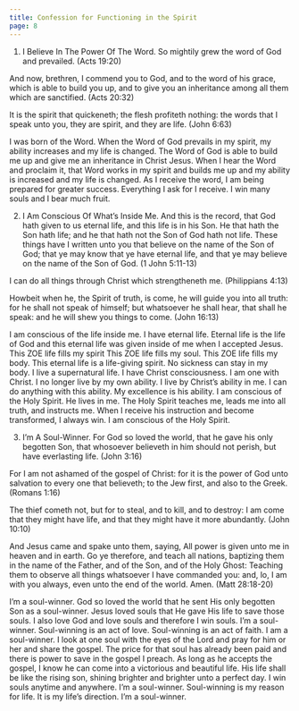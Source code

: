 ```yaml
---
title: Confession for Functioning in the Spirit
page: 8
---
```


1. I Believe In The Power Of The Word.
   So mightily grew the word of God and prevailed. (Acts 19:20)

And now, brethren, I commend you to God, and to the word of his grace, which is able to build you up, and to give you an inheritance among all them which are sanctified. (Acts 20:32)

It is the spirit that quickeneth; the flesh profiteth nothing: the words that I speak unto you, they are spirit, and they are life. (John 6:63)

I was born of the Word.
When the Word of God prevails in my spirit, my ability increases and my life is changed.
The Word of God is able to build me up and give me an inheritance in Christ Jesus.
When I hear the Word and proclaim it, that Word works in my spirit and builds me up and my ability is increased and my life is changed.
As I receive the word, I am being prepared for greater success.
Everything I ask for I receive. I win many souls and I bear much fruit.

2. I Am Conscious Of What’s Inside Me.
   And this is the record, that God hath given to us eternal life, and this life is in his Son. He that hath the Son hath life; and he that hath not the Son of God hath not life. These things have I written unto you that believe on the name of the Son of God; that ye may know that ye have eternal life, and that ye may believe on the name of the Son of God. (1 John 5:11-13)

I can do all things through Christ which strengtheneth me. (Philippians 4:13)

Howbeit when he, the Spirit of truth, is come, he will guide you into all truth: for he shall not speak of himself; but whatsoever he shall hear, that shall he speak: and he will shew you things to come. (John 16:13)

I am conscious of the life inside me.
I have eternal life. Eternal life is the life of God and this eternal life was given inside of me when I accepted Jesus.
This ZOE life fills my spirit
This ZOE life fills my soul.
This ZOE life fills my body. This eternal life is a life-giving spirit. No sickness can stay in my body.
I live a supernatural life.
I have Christ consciousness.
I am one with Christ.
I no longer live by my own ability. I live by Christ’s ability in me. I can do anything with this ability. My excellence is his ability.
I am conscious of the Holy Spirit. He lives in me.
The Holy Spirit teaches me, leads me into all truth, and instructs me. When I receive his instruction and become transformed, I always win.
I am conscious of the Holy Spirit.

3. I’m A Soul-Winner.
   For God so loved the world, that he gave his only begotten Son, that whosoever believeth in him should not perish, but have everlasting life. (John 3:16)

For I am not ashamed of the gospel of Christ: for it is the power of God unto salvation to every one that believeth; to the Jew first, and also to the Greek. (Romans 1:16)

The thief cometh not, but for to steal, and to kill, and to destroy: I am come that they might have life, and that they might have it more abundantly. (John 10:10)

And Jesus came and spake unto them, saying, All power is given unto me in heaven and in earth. Go ye therefore, and teach all nations, baptizing them in the name of the Father, and of the Son, and of the Holy Ghost: Teaching them to observe all things whatsoever I have commanded you: and, lo, I am with you always, even unto the end of the world. Amen. (Matt 28:18-20)

I’m a soul-winner. God so loved the world that he sent His only begotten Son as a soul-winner.
Jesus loved souls that He gave His life to save those souls. I also love God and love souls and therefore I win souls. I’m a soul-winner.
Soul-winning is an act of love. Soul-winning is an act of faith. I am a soul-winner.
I look at one soul with the eyes of the Lord and pray for him or her and share the gospel. The price for that soul has already been paid and there is power to save in the gospel I preach. As long as he accepts the gospel, I know he can come into a victorious and beautiful life. His life shall be like the rising son, shining brighter and brighter unto a perfect day.
I win souls anytime and anywhere. I’m a soul-winner. Soul-winning is my reason for life. It is my life’s direction. I’m a soul-winner.
